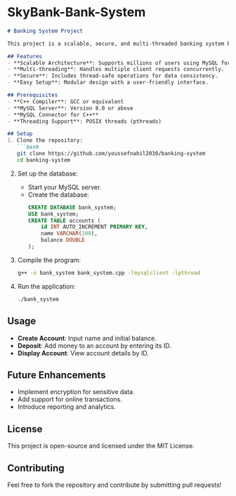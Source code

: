 # SkyBank-Bank-System



```markdown
# Banking System Project

This project is a scalable, secure, and multi-threaded banking system built with C++. It supports millions of user records through database integration, offering features like account creation, deposits, and balance retrieval.

## Features
- **Scalable Architecture**: Supports millions of users using MySQL for storage.
- **Multi-threading**: Handles multiple client requests concurrently.
- **Secure**: Includes thread-safe operations for data consistency.
- **Easy Setup**: Modular design with a user-friendly interface.

## Prerequisites
- **C++ Compiler**: GCC or equivalent
- **MySQL Server**: Version 8.0 or above
- **MySQL Connector for C++**
- **Threading Support**: POSIX threads (pthreads)

## Setup
1. Clone the repository:
   ```bash
   git clone https://github.com/youssefnabil2030/banking-system
   cd banking-system
   ```

2. Set up the database:
   - Start your MySQL server.
   - Create the database:
     ```sql
     CREATE DATABASE bank_system;
     USE bank_system;
     CREATE TABLE accounts (
         id INT AUTO_INCREMENT PRIMARY KEY,
         name VARCHAR(100),
         balance DOUBLE
     );
     ```

3. Compile the program:
   ```bash
   g++ -o bank_system bank_system.cpp -lmysqlclient -lpthread
   ```

4. Run the application:
   ```bash
   ./bank_system
   ```

## Usage
- **Create Account**: Input name and initial balance.
- **Deposit**: Add money to an account by entering its ID.
- **Display Account**: View account details by ID.

## Future Enhancements
- Implement encryption for sensitive data.
- Add support for online transactions.
- Introduce reporting and analytics.

## License
This project is open-source and licensed under the MIT License.

## Contributing
Feel free to fork the repository and contribute by submitting pull requests!
